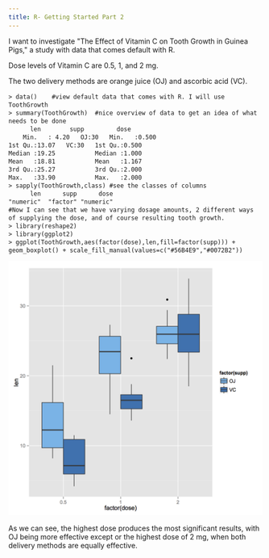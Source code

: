 ```yaml
---
title: R- Getting Started Part 2
---
```


I want to investigate "The Effect of Vitamin C on Tooth Growth in Guinea Pigs," a study with data that comes default with R.  

Dose levels of Vitamin C are 0.5, 1, and 2 mg.  

The two delivery methods are orange juice (OJ) and ascorbic acid (VC).  


	> data()	#view default data that comes with R. I will use ToothGrowth    
	> summary(ToothGrowth)	#nice overview of data to get an idea of what needs to be done  
 	      len        supp         dose      
		Min.   : 4.20   OJ:30   Min.   :0.500  
 	1st Qu.:13.07   VC:30   1st Qu.:0.500  
 	Median :19.25           Median :1.000  
 	Mean   :18.81           Mean   :1.167  
 	3rd Qu.:25.27           3rd Qu.:2.000  
 	Max.   :33.90           Max.   :2.000 
	> sapply(ToothGrowth,class) #see the classes of columns  
          len      supp      dose 
	"numeric"  "factor" "numeric" 
	#Now I can see that we have varying dosage amounts, 2 different ways of supplying the dose, and of course resulting tooth growth.
	> library(reshape2)  
	> library(ggplot2)  
	> ggplot(ToothGrowth,aes(factor(dose),len,fill=factor(supp))) + geom_boxplot() + scale_fill_manual(values=c("#56B4E9","#0072B2"))    

![Boxplot](/images/toothgrowth.png)

As we can see, the highest dose produces the most significant results, with OJ being more effective except or the highest dose of 2 mg, when both delivery methods are equally effective.